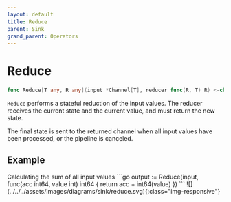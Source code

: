 ```yaml
---
layout: default
title: Reduce
parent: Sink
grand_parent: Operators
---
```


<h1>Reduce</h1>

```go
func Reduce[T any, R any](input *Channel[T], reducer func(R, T) R) <-chan R
```

`Reduce` performs a stateful reduction of the input values.
The reducer receives the current state and the current value, and must return the new state.

The final state is sent to the returned channel when all input values have been processed, or the pipeline is canceled.

<h2>Example</h2>
Calculating the sum of all input values
```go
output := Reduce(input, func(acc int64, value int) int64 { return acc + int64(value) })
```
![](../../../assets/images/diagrams/sink/reduce.svg){:class="img-responsive"}